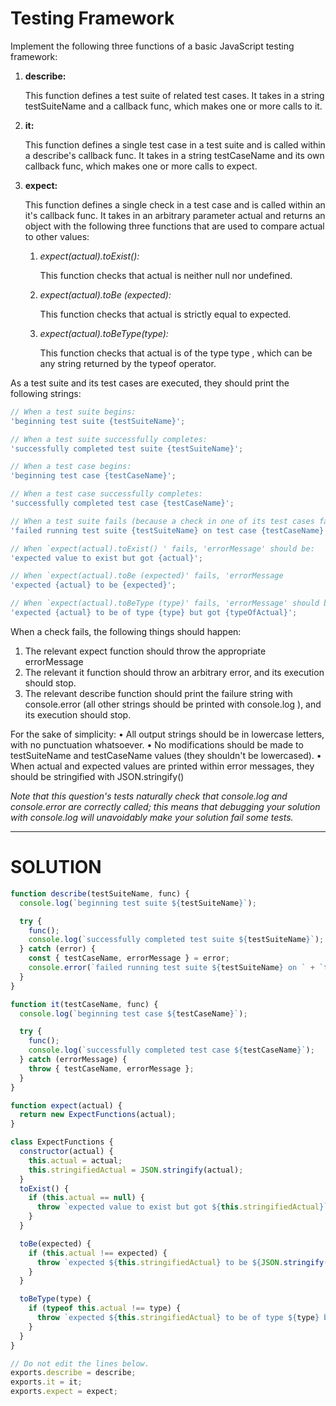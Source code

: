 # Testing Framework

Implement the following three functions of a basic JavaScript testing framework:

1. **describe:**

   This function defines a test suite of related test cases. It takes in a string testSuiteName and a callback func, which makes one or more calls to it.

2. **it:**

   This function defines a single test case in a test suite and is called within a describe's callback func. It takes in a string testCaseName and its own callback func, which makes one or more calls to expect.

3. **expect:**

   This function defines a single check in a test case and is called within an it's callback func. It takes in an arbitrary parameter actual and returns an object with the following three functions that are used to compare actual to other values:

   1. _expect(actual).toExist():_

      This function checks that actual is neither null nor undefined.

   2. _expect(actual).toBe (expected):_

      This function checks that actual is strictly equal to expected.

   3. _expect(actual).toBeType(type):_

      This function checks that actual is of the type type , which can be any string returned by the typeof operator.

As a test suite and its test cases are executed, they should print the following strings:

```javascript
// When a test suite begins:
'beginning test suite {testSuiteName}';

// When a test suite successfully completes:
'successfully completed test suite {testSuiteName}';

// When a test case begins:
'beginning test case {testCaseName}';

// When a test case successfully completes:
'successfully completed test case {testCaseName}';

// When a test suite fails (because a check in one of its test cases fails):
'failed running test suite {testSuiteName} on test case {testCaseName} with error message {errorMessage}';

// When `expect(actual).toExist() ' fails, 'errorMessage' should be:
'expected value to exist but got {actual}';

// When `expect(actual).toBe (expected)' fails, 'errorMessage
'expected {actual} to be {expected}';

// When `expect(actual).toBeType (type)' fails, 'errorMessage' should be:
'expected {actual} to be of type {type} but got {typeOfActual}';
```

When a check fails, the following things should happen:

1. The relevant expect function should throw the appropriate errorMessage
2. The relevant it function should throw an arbitrary error, and its execution should
   stop.
3. The relevant describe function should print the failure string with
   console.error (all other strings should be printed with console.log ), and its execution should stop.

For the sake of simplicity:
• All output strings should be in lowercase letters, with no punctuation whatsoever.
• No modifications should be made to testSuiteName and testCaseName values
(they shouldn't be lowercased).
• When actual and expected values are printed within error messages, they should be stringified with JSON.stringify()

_Note that this question's tests naturally check that console.log and console.error are correctly called; this means that debugging your solution with console.log will unavoidably make your solution fail some tests._

---

# SOLUTION

```javascript
function describe(testSuiteName, func) {
  console.log(`beginning test suite ${testSuiteName}`);

  try {
    func();
    console.log(`successfully completed test suite ${testSuiteName}`);
  } catch (error) {
    const { testCaseName, errorMessage } = error;
    console.error(`failed running test suite ${testSuiteName} on ` + `test case ${testCaseName} with error message ${errorMessage}`);
  }
}

function it(testCaseName, func) {
  console.log(`beginning test case ${testCaseName}`);

  try {
    func();
    console.log(`successfully completed test case ${testCaseName}`);
  } catch (errorMessage) {
    throw { testCaseName, errorMessage };
  }
}

function expect(actual) {
  return new ExpectFunctions(actual);
}

class ExpectFunctions {
  constructor(actual) {
    this.actual = actual;
    this.stringifiedActual = JSON.stringify(actual);
  }
  toExist() {
    if (this.actual == null) {
      throw `expected value to exist but got ${this.stringifiedActual}`;
    }
  }

  toBe(expected) {
    if (this.actual !== expected) {
      throw `expected ${this.stringifiedActual} to be ${JSON.stringify(expected)}`;
    }
  }

  toBeType(type) {
    if (typeof this.actual !== type) {
      throw `expected ${this.stringifiedActual} to be of type ${type} but got ${typeof this.actual}`;
    }
  }
}

// Do not edit the lines below.
exports.describe = describe;
exports.it = it;
exports.expect = expect;
```
